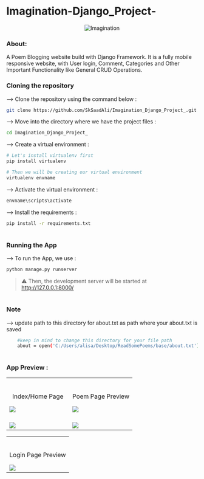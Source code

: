# Imagination-Django_Project-
<div align="center">
<img align="center" src="https://raw.github.com/SkSaadAli/Imagination_Django_Project_/main/static/assets/logo.png?sanitize=true" alt="Imagination">

</div>

### About:
A Poem Blogging website build with Django Framework. It is a fully mobile responsive website, with User login, Comment, Categories and Other Important Functionality like General CRUD Operations.


### Cloning the repository

--> Clone the repository using the command below :
```bash
git clone https://github.com/SkSaadAli/Imagination_Django_Project_.git

```

--> Move into the directory where we have the project files : 
```bash
cd Imagination_Django_Project_


```

--> Create a virtual environment :
```bash
# Let's install virtualenv first
pip install virtualenv

# Then we will be creating our virtual environment
virtualenv envname

```

--> Activate the virtual environment :
```bash
envname\scripts\activate

```

--> Install the requirements :
```bash
pip install -r requirements.txt

```

#

### Running the App

--> To run the App, we use :
```bash
python manage.py runserver

```

> ⚠ Then, the development server will be started at http://127.0.0.1:8000/

#

### Note

--> update path to this directory for about.txt as path where your about.txt is saved
```bash
    #keep in mind to change this directory for your file path
    about = open('C:/Users/alisa/Desktop/ReadSomePoems/base/about.txt').read()

```



#

### App Preview :

<table width="100%"> 
<tr>
<td width="50%">      
&nbsp; 
<br>
<p align="center">
  Index/Home Page
</p>
<img src="https://raw.github.com/SkSaadAli/Imagination_Django_Project_/main/screenshots/home1.PNG?sanitize=true" >
</td> 
<td width="50%">
<br>
<p align="center">
  Poem Page Preview
</p>
<img src="https://raw.github.com/SkSaadAli/Imagination_Django_Project_/main/screenshots/poem1.PNG?sanitize=true" >  
</td>

<tr>
<td width="50%">      
&nbsp; 
<br>

<img src="https://raw.github.com/SkSaadAli/Imagination_Django_Project_/main/screenshots/home2.PNG?sanitize=true" >
</td> 
<td width="50%">
<br>

<img src="https://raw.github.com/SkSaadAli/Imagination_Django_Project_/main/screenshots/poem2.png?sanitize=true" >  
</td>


</table>
<table width="100%">
<tr>
<td width="100%">
<br>
<p align="center">
  Login Page Preview
</p>
<img src="https://raw.github.com/SkSaadAli/Imagination_Django_Project_/main/screenshots/login.PNG?sanitize=true" >  
</td>
</table>

